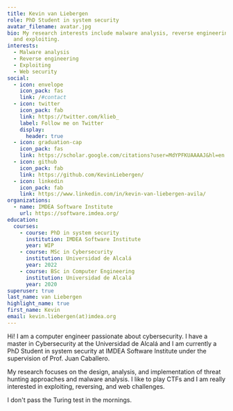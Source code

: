 ```yaml
---
title: Kevin van Liebergen
role: PhD Student in system security
avatar_filename: avatar.jpg
bio: My research interests include malware analysis, reverse engineering,
  and exploiting.
interests:
  - Malware analysis
  - Reverse engineering
  - Exploiting
  - Web security
social:
  - icon: envelope
    icon_pack: fas
    link: /#contact
  - icon: twitter
    icon_pack: fab
    link: https://twitter.com/klieb_
    label: Follow me on Twitter
    display:
      header: true
  - icon: graduation-cap
    icon_pack: fas
    link: https://scholar.google.com/citations?user=MdYPFKUAAAAJ&hl=en
  - icon: github
    icon_pack: fab
    link: https://github.com/KevinLiebergen/
  - icon: linkedin
    icon_pack: fab
    link: https://www.linkedin.com/in/kevin-van-liebergen-avila/
organizations:
  - name: IMDEA Software Institute
    url: https://software.imdea.org/
education:
  courses:
    - course: PhD in system security
      institution: IMDEA Software Institute
      year: WIP
    - course: MSc in Cybersecurity
      institution: Universidad de Alcalá
      year: 2022
    - course: BSc in Computer Engineering
      institution: Universidad de Alcalá
      year: 2020
superuser: true
last_name: van Liebergen
highlight_name: true
first_name: Kevin
email: kevin.liebergen(at)imdea.org
---
```

Hi! I am a computer engineer passionate about cybersecurity. I have a master in Cybersecurity at the Universidad de Alcalá and I am currently a PhD Student in system security at IMDEA Software Institute under the supervision of Prof. Juan Caballero.

My research focuses on the design, analysis, and implementation of threat hunting approaches and malware analysis. I like to play CTFs and I am really interested in exploiting, reversing, and web challenges.

I don't pass the Turing test in the mornings.
